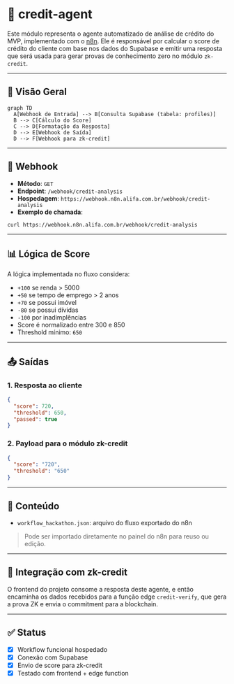 # 🤖 credit-agent

Este módulo representa o agente automatizado de análise de crédito do MVP, implementado com o [n8n](https://n8n.io/). Ele é responsável por calcular o score de crédito do cliente com base nos dados do Supabase e emitir uma resposta que será usada para gerar provas de conhecimento zero no módulo `zk-credit`.

---

## 🧠 Visão Geral

```mermaid
graph TD
  A[Webhook de Entrada] --> B[Consulta Supabase (tabela: profiles)]
  B --> C[Cálculo do Score]
  C --> D[Formatação da Resposta]
  D --> E[Webhook de Saída]
  D --> F[Webhook para zk-credit]
```

---

## 📌 Webhook

- **Método**: `GET`
- **Endpoint**: `/webhook/credit-analysis`
- **Hospedagem**: `https://webhook.n8n.alifa.com.br/webhook/credit-analysis`
- **Exemplo de chamada**:

```bash
curl https://webhook.n8n.alifa.com.br/webhook/credit-analysis
```

---

## 📊 Lógica de Score

A lógica implementada no fluxo considera:

- `+100` se renda > 5000
- `+50` se tempo de emprego > 2 anos
- `+70` se possui imóvel
- `-80` se possui dívidas
- `-100` por inadimplências
- Score é normalizado entre 300 e 850
- Threshold mínimo: `650`

---

## 📤 Saídas

### 1. Resposta ao cliente

```json
{
  "score": 720,
  "threshold": 650,
  "passed": true
}
```

### 2. Payload para o módulo zk-credit

```json
{
  "score": "720",
  "threshold": "650"
}
```

---

## 📁 Conteúdo

- `workflow_hackathon.json`: arquivo do fluxo exportado do n8n

> Pode ser importado diretamente no painel do n8n para reuso ou edição.

---

## 🔗 Integração com zk-credit

O frontend do projeto consome a resposta deste agente, e então encaminha os dados recebidos para a função edge `credit-verify`, que gera a prova ZK e envia o commitment para a blockchain.

---

## ✅ Status

- [x] Workflow funcional hospedado
- [x] Conexão com Supabase
- [x] Envio de score para zk-credit
- [x] Testado com frontend + edge function